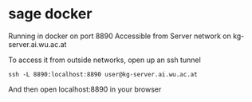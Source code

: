 # sage docker
Running in docker on port 8890
Accessible from Server network on kg-server.ai.wu.ac.at


To access it from outside networks, open up an ssh tunnel

`ssh -L 8890:localhost:8890 user@kg-server.ai.wu.ac.at`

And then open localhost:8890 in your browser


